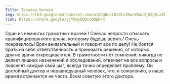 ```yaml
---
Title: Татьяна Котова
img: https://lh3.googleusercontent.com/a/ACg8ocLQtQtx1NunY6wLDjS9g6iz8PpPbYGLKFe-IC5jS_orYc2bzg=w72-h72-p-rp-mo-br100
link: https://share.google/yjY9qxbQQvcQbpD44
---
```


Один из немногих грамотных врачей ! Сейчас непросто отыскать квалифицированного врача, которому будешь верить! Очень понравилось! Врач внимательный и говорит все по делу! Не боится брать на себя ответственность и принимать решения, от которых другие врачи открещиваются. В грамотности нет сомнений, никогда не делает лишних назначений и обследований, отвечает на все вопросы и поясняет каждый свой шаг, всегда точно определяет проблему. Он достойный доктор и неравнодушный человек, что, к сожалению, в наше время встречается не часто. Всем советую этого доктора.